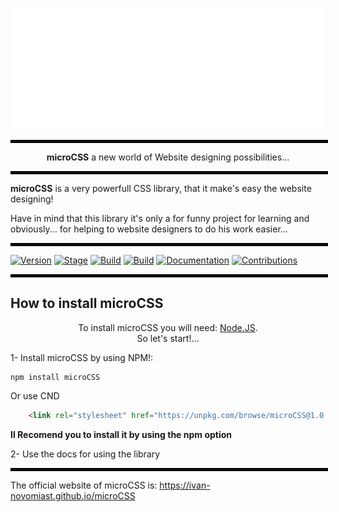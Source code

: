 <p align="center">
  <img src="resources/images/microCSS Logo wobg white.png">
</p>
<hr style="width: 100%; border: solid 2px black;">
<p align="center">
  <b>microCSS</b> a new world of Website designing possibilities...
</p>
<hr style="width: 100%; border: solid 2px black;">

**microCSS** is a very powerfull CSS library, that it make's easy the website designing!

Have in mind that this library it's only a for funny project for learning and obviously... for helping to website designers to do his work easier...

<hr style="width: 100%; border: solid 2px black;">

[![Version](https://img.shields.io/badge/microCSS-1.0.0-blue.svg?maxAge=259200)]()
[![Stage](https://img.shields.io/badge/Release-UnderDevelopment-orange.svg)]()
[![Build](https://img.shields.io/badge/Supported_CSS_Version-Css3-blue.svg)]()
[![Build](https://img.shields.io/badge/Intall_Method-NPM-darkgreen.svg)]()
[![Documentation](https://img.shields.io/badge/Docs-Press_Here!-purple.svg?maxAge=259200)](https://microcss.000webhostapp.com/documentation/en)
[![Contributions](https://img.shields.io/badge/Contributions-Press_Here!-yellow.svg?maxAge=259200)](https://microcss.000webhostapp.com/contribute/)

<hr style="width: 100%; border: solid 2px black;">

## How to install **microCSS**
<p align="center">
  To install microCSS you will need:
  <a href="https://nodejs.org/">Node.JS</a>. <br>
  So let's start!...
</p>
1- Install microCSS by using  NPM!: <br>

```npm
npm install microCSS
```
Or use CND

```html
    <link rel="stylesheet" href="https://unpkg.com/browse/microCSS@1.0.0/dist/main.css">
```
 **Il Recomend you to install it by using the npm option**
 
2- Use the docs for using the library

<hr style="width: 100%; border: solid 2px black;">

The official website of microCSS is: https://ivan-novomiast.github.io/microCSS
